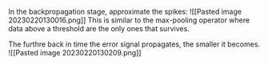 In the backpropagation stage, approximate the spikes:
![[Pasted image 20230220130016.png]]
This is similar to the max-pooling operator where data above a threshold are the only ones that survives.

The furthre back in time the error signal propagates, the smaller it becomes.
![[Pasted image 20230220130209.png]]
